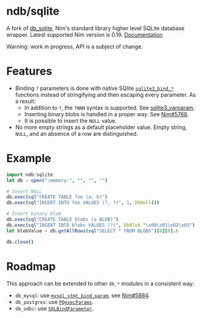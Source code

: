 # ndb/sqlite

A fork of [db_sqlite], Nim's standard library higher level SQLite database wrapper.
Latest supported Nim version is 0.19.
[Documentation]( https://xzfc.github.io/ndb.nim )

Warning: work in progress, API is a subject of change.

# Features

* Binding ``?`` parameters is done with native SQlite [`sqlite3_bind_*`][sqlite3_bind] functions instead of stringifying and then escaping every parameter.
  As a result:
  * In addition to ``?``, the ``?NNN`` syntax is supported. See [sqlite3_varparam].
  * Inserting binary blobs is handled in a proper way. See [Nim#5768].
  * It is possible to insert the `NULL` value.
* No more empty strings as a default placeholder value.
  Empty string, ``NULL``, and an absence of a row are distinguished.

[db_sqlite]: https://nim-lang.org/docs/db_sqlite.html
[sqlite3_bind]: https://www.sqlite.org/c3ref/bind_blob.html
[sqlite3_varparam]: https://www.sqlite.org/lang_expr.html#varparam
[Nim#5768]: https://github.com/nim-lang/Nim/issues/5768

# Example

```nim
import ndb/sqlite
let db = open(":memory:", "", "", "")

# Insert NULL
db.exec(sql"CREATE TABLE foo (a, b)")
db.exec(sql"INSERT INTO foo VALUES (?, ?)", 1, DbNull())

# Insert binary blob
db.exec(sql"CREATE TABLE blobs (a BLOB)")
db.exec(sql"INSERT INTO blobs VALUES (?)", DbBlob "\x00\x01\x02\x03")
let blobValue = db.getAllRows(sql"SELECT * FROM BLOBS")[0][0].b

db.close()
```

# Roadmap

This approach can be extended to other `db_*` modules in a consistent way:
* `db_mysql`: use [`mysql_stmt_bind_param`], see [Nim#5884].
* `db_postgres`: use [`PQexecParams`].
* `db_odbc`: use [`SQLBindParameter`].

[`mysql_stmt_bind_param`]: https://dev.mysql.com/doc/refman/5.7/en/mysql-stmt-bind-param.html
[Nim#5884]: https://github.com/nim-lang/Nim/issues/5884
[`PQexecParams`]: https://www.postgresql.org/docs/9.1/static/libpq-exec.html
[`SQLBindParameter`]: https://docs.microsoft.com/en-us/sql/odbc/reference/syntax/sqlbindparameter-function?view=sqlallproducts-allversions
